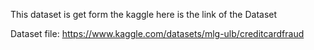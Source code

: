 This dataset is get form the kaggle 
here is the link of the Dataset 

Dataset file: https://www.kaggle.com/datasets/mlg-ulb/creditcardfraud
